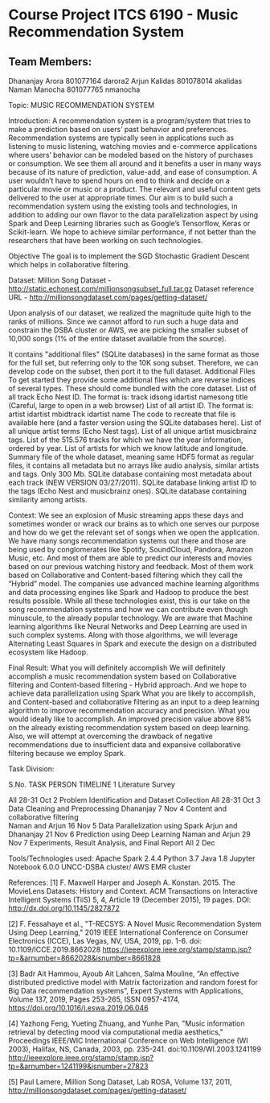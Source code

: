 # Course Project ITCS 6190 - Music Recommendation System

## Team Members:
Dhananjay Arora 801077164 darora2
Arjun Kalidas 801078014 akalidas
Naman Manocha 801077765 nmanocha

Topic: MUSIC RECOMMENDATION SYSTEM

Introduction:
A recommendation system is a program/system that tries to make a prediction based on users’ past behavior and preferences. Recommendation systems are typically seen in applications such as listening to music listening, watching movies and e-commerce applications where users’ behavior can be modeled based on the history of purchases or consumption. We see them all around and it benefits a user in many ways because of its nature of prediction, value-add, and ease of consumption. A user wouldn’t have to spend hours on end to think and decide on a particular movie or music or a product. The relevant and useful content gets delivered to the user at appropriate times. Our aim is to build such a recommendation system using the existing tools and technologies, in addition to adding our own flavor to the data parallelization aspect by using Spark and Deep Learning libraries such as Google’s Tensorflow, Keras or Scikit-learn. We hope to achieve similar performance, if not better than the researchers that have been working on such technologies.

Objective
The goal is to implement the SGD Stochastic Gradient Descent which helps in collaborative filtering. 



Dataset: 
Million Song Dataset - http://static.echonest.com/millionsongsubset_full.tar.gz
Dataset reference URL - http://millionsongdataset.com/pages/getting-dataset/

Upon analysis of our dataset, we realized the magnitude quite high to the ranks of millions. Since we cannot afford to run such a huge data and constrain the DSBA cluster or AWS, we are picking the smaller subset of 10,000 songs (1% of the entire dataset available from the source).

It contains "additional files" (SQLite databases) in the same format as those for the full set, but referring only to the 10K song subset. Therefore, we can develop code on the subset, then port it to the full dataset.
Additional Files
To get started they provide some additional files which are reverse indices of several types. These should come bundled with the core dataset.
List of all track Echo Nest ID. The format is: track id<SEP>song id<SEP>artist name<SEP>song title
(Careful, large to open in a web browser)
List of all artist ID. The format is: artist id<SEP>artist mbid<SEP>track id<SEP>artist name
The code to recreate that file is available here (and a faster version using the SQLite databases here).
List of all unique artist terms (Echo Nest tags).
List of all unique artist musicbrainz tags.
List of the 515.576 tracks for which we have the year information, ordered by year.
List of artists for which we know latitude and longitude.
Summary file of the whole dataset, meaning same HDF5 format as regular files, it contains all metadata but no arrays like audio analysis, similar artists and tags. Only 300 Mb.
SQLite database containing most metadata about each track (NEW VERSION 03/27/2011).
SQLite database linking artist ID to the tags (Echo Nest and musicbrainz ones).
SQLite database containing similarity among artists.

Context:
We see an explosion of Music streaming apps these days and sometimes wonder or wrack our brains as to which one serves our purpose and how do we get the relevant set of songs when we open the application. We have many songs recommendation systems out there and those are being used by conglomerates like Spotify, SoundCloud, Pandora, Amazon Music, etc. And most of them are able to predict our interests and movies based on our previous watching history and feedback. Most of them work based on Collaborative and Content-based filtering which they call the “Hybrid” model. The companies use advanced machine learning algorithms and data processing engines like Spark and Hadoop to produce the best results possible. While all these technologies exist, this is our take on the song recommendation systems and how we can contribute even though minuscule, to the already popular technology. We are aware that Machine learning algorithms like Neural Networks and Deep Learning are used in such complex systems. Along with those algorithms, we will leverage Alternating Least Squares in Spark and execute the design on a distributed ecosystem like Hadoop.

Final Result:
What you will definitely accomplish
We will definitely accomplish a music recommendation system based on Collaborative filtering and Content-based filtering - Hybrid approach. And we hope to achieve data parallelization using Spark
 What you are likely to accomplish, and 
Content-based and collaborative filtering as an input to a deep learning algorithm to improve recommendation accuracy and precision.
What you would ideally like to accomplish.
An improved precision value above 88% on the already existing recommendation system based on deep learning. Also, we will attempt at overcoming the drawback of negative recommendations due to insufficient data and expansive collaborative filtering because we employ Spark.

Task Division:

S.No.
TASK
PERSON
TIMELINE
1
Literature Survey



All
28-31 Oct
2
Problem Identification and Dataset Collection
All
28-31 Oct
3
Data Cleaning and Preprocessing
Dhananjay
7 Nov
4
Content and collaborative filtering  
Naman and Arjun
16 Nov
5
Data Parallelization using Spark
Arjun and Dhananjay
21 Nov
6
Prediction using Deep Learning 
Naman and Arjun
29 Nov
7
Experiments, Result Analysis, and Final Report 
All
2 Dec


Tools/Technologies used:
Apache Spark 2.4.4
Python 3.7
Java 1.8
Jupyter Notebook 6.0.0
UNCC-DSBA cluster/ AWS EMR cluster

References:
[1] F. Maxwell Harper and Joseph A. Konstan. 2015. The MovieLens Datasets: History and Context. ACM Transactions on Interactive Intelligent Systems (TiiS) 5, 4, Article 19 (December 2015), 19 pages. DOI: http://dx.doi.org/10.1145/2827872

[2] F. Fessahaye et al., "T-RECSYS: A Novel Music Recommendation System Using Deep Learning," 2019 IEEE International Conference on Consumer Electronics (ICCE), Las Vegas, NV, USA, 2019, pp. 1-6. doi: 10.1109/ICCE.2019.8662028
https://ieeexplore.ieee.org/stamp/stamp.jsp?tp=&arnumber=8662028&isnumber=8661828

[3] Badr Ait Hammou, Ayoub Ait Lahcen, Salma Mouline, “An effective distributed predictive model with Matrix factorization and random forest for Big Data recommendation systems”, Expert Systems with Applications, Volume 137, 2019, Pages 253-265, ISSN 0957-4174, https://doi.org/10.1016/j.eswa.2019.06.046

[4] Yazhong Feng, Yueting Zhuang, and Yunhe Pan, "Music information retrieval by detecting mood via computational media aesthetics," Proceedings IEEE/WIC International Conference on Web Intelligence (WI 2003), Halifax, NS, Canada, 2003, pp. 235-241. doi:10.1109/WI.2003.1241199
http://ieeexplore.ieee.org/stamp/stamp.jsp?tp=&arnumber=1241199&isnumber=27823

[5] Paul Lamere, Million Song Dataset, Lab ROSA, Volume 137, 2011, http://millionsongdataset.com/pages/getting-dataset/
